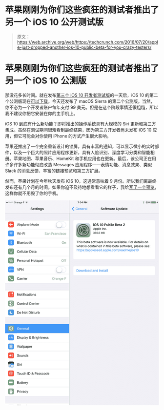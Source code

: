 # 苹果刚刚为你们这些疯狂的测试者推出了另一个 iOS 10 公开测试版

> 原文：<https://web.archive.org/web/https://techcrunch.com/2016/07/20/apple-just-dropped-another-ios-10-public-beta-for-you-crazy-testers/>

# 苹果刚刚为你们这些疯狂的测试者推出了另一个 iOS 10 公测版

那没花多长时间。就在发布[第三个 iOS 10 开发者测试版](https://web.archive.org/web/20221025222737/https://beta.techcrunch.com/2016/07/18/apple-releases-new-betas-for-ios-macos-watchos-and-yes-even-tvos/)的一天后，iOS 10 的第二个公测版现在[可以下载](https://web.archive.org/web/20221025222737/https://beta.apple.com/)。今天还发布了 macOS Sierra 的第二个公测版。当然，你不必为一个开发者账户每年支付 99 美元。但是在这个阶段事情还很粗糙，所以我不建议你把它安装在你的主手机上。

iOS 10 到底有什么新功能？即将推出的操作系统具有大规模的 Siri 更新和第三方集成。虽然在测试期间很难看到最终结果，因为第三方开发者尚未发布 iOS 10 应用，但它可能会对你使用 iPhone 的方式产生很大影响。

苹果还推出了一个完全重新设计的锁屏，具有丰富的通知，可以显示微小的实时部件，以及一个巨大的照片应用程序更新，具有人脸识别、深度学习分类和智能相册。苹果地图、苹果音乐、HomeKit 和手机应用也在更新。最后，该公司正在用许多许多新功能彻底改造 Messages 应用程序——表情功能、消息效果、类似 Slack 的消息反馈、丰富的链接预览和第三方扩展。

然而，苹果计划在今年秋天发布 iOS 10，这通常意味着 9 月份。所以我们离最终发布还有几个月的时间。如果你迫不及待地想看看它的样子，我给[写了一个预览](https://web.archive.org/web/20221025222737/https://beta.techcrunch.com/2016/07/07/ios-10-preview/)，这样你就不用毁了你的手机。

![Image](img/310081fe65041b39f9af75b823ecffeb.png)